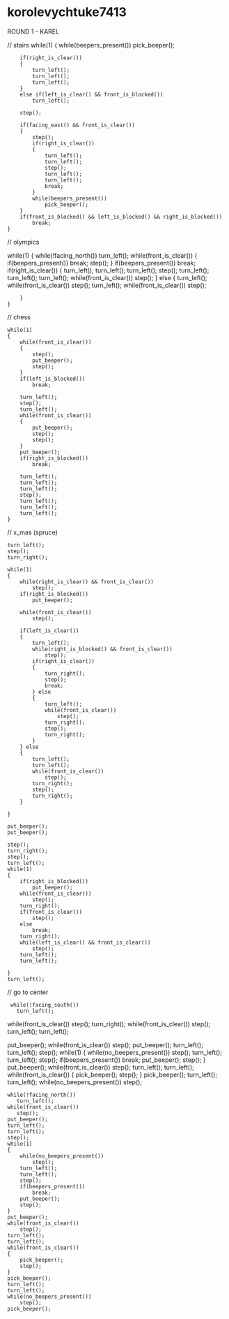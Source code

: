 # korolevychtuke7413

 ROUND 1 - KAREL
 
// stairs
while(1)
    {
        while(beepers_present())
            pick_beeper();

        if(right_is_clear())
        {
            turn_left();
            turn_left();
            turn_left();
        }
        else if(left_is_clear() && front_is_blocked())
            turn_left();

        step();

        if(facing_east() && front_is_clear())
        {
            step();
            if(right_is_clear())
            {
                turn_left();
                turn_left();
                step();
                turn_left();
                turn_left();
                break;
            }
            while(beepers_present())
                pick_beeper();
        }
        if(front_is_blocked() && left_is_blocked() && right_is_blocked())
            break;
    }


// olympics

while(1)
    {
        while(!facing_north())
            turn_left();
        while(front_is_clear())
        {
            if(beepers_present())
                break;
            step();
        }
        if(beepers_present())
            break;
        if(right_is_clear())
        {
            turn_left();
            turn_left();
            turn_left();
            step();
            turn_left();
            turn_left();
            turn_left();
            while(front_is_clear())
                step();
        } else
        {
            turn_left();
            while(front_is_clear())
                step();
            turn_left();
            while(front_is_clear())
                step();

        }
    }

// chess

    while(1)
    {
        while(front_is_clear())
        {
            step();
            put_beeper();
            step();
        }
        if(left_is_blocked())
            break;

        turn_left();
        step();
        turn_left();
        while(front_is_clear())
        {
            put_beeper();
            step();
            step();
        }
        put_beeper();
        if(right_is_blocked())
            break;

        turn_left();
        turn_left();
        turn_left();
        step();
        turn_left();
        turn_left();
        turn_left();
    }


// x_mas (spruce)

    turn_left();
    step();
    turn_right();

    while(1)
    {
        while(right_is_clear() && front_is_clear())
            step();
        if(right_is_blocked())
            put_beeper();

        while(front_is_clear())
            step();

        if(left_is_clear())
        {
            turn_left();
            while(right_is_blocked() && front_is_clear())
                step();
            if(right_is_clear())
            {
                turn_right();
                step();
                break;
            } else
            {
                turn_left();
                while(front_is_clear())
                    step();
                turn_right();
                step();
                turn_right();
            }
        } else
        {
            turn_left();
            turn_left();
            while(front_is_clear())
                step();
            turn_right();
            step();
            turn_right();
        }

    }

    put_beeper();
    put_beeper();

    step();
    turn_right();
    step();
    turn_left();
    while(1)
    {
        if(right_is_blocked())
            put_beeper();
        while(front_is_clear())
            step();
        turn_right();
        if(front_is_clear())
            step();
        else
            break;
        turn_right();
        while(left_is_clear() && front_is_clear())
            step();
        turn_left();
        turn_left();

    }
    turn_left();

  // go to center

     while(!facing_south())
       turn_left();
   while(front_is_clear())
       step();
   turn_right();
   while(front_is_clear())
       step();
   turn_left();
   turn_left();


   put_beeper();
   while(front_is_clear())
       step();
   put_beeper();
   turn_left();
   turn_left();
   step();
   while(1)
   {
       while(no_beepers_present())
           step();
       turn_left();
       turn_left();
       step();
       if(beepers_present())
           break;
       put_beeper();
       step();
   }
   put_beeper();
   while(front_is_clear())
       step();
   turn_left();
   turn_left();
   while(front_is_clear())
   {
       pick_beeper();
       step();
   }
   pick_beeper();
   turn_left();
   turn_left();
   while(no_beepers_present())
       step();


    while(!facing_north())
       turn_left();
    while(front_is_clear())
       step();
    put_beeper();
    turn_left();
    turn_left();
    step();
    while(1)
    {
        while(no_beepers_present())
            step();
        turn_left();
        turn_left();
        step();
        if(beepers_present())
            break;
        put_beeper();
        step();
    }
    put_beeper();
    while(front_is_clear())
        step();
    turn_left();
    turn_left();
    while(front_is_clear())
    {
        pick_beeper();
        step();
    }
    pick_beeper();
    turn_left();
    turn_left();
    while(no_beepers_present())
        step();
    pick_beeper();
